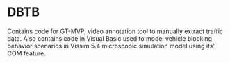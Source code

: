 # DBTB
Contains code for GT-MVP, video annotation tool to manually extract traffic data. Also contains code in Visual Basic used to model vehicle blocking behavior scenarios in Vissim 5.4 microscopic simulation model using its' COM feature.
